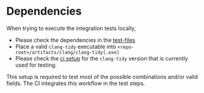 
# Dependencies

When trying to execute the integration tests locally,

* Please check the dependencies in the [test-files](../test-files/readme.md)
* Place a valid `clang-tidy` executable into `<repo-root>/artifacts/clang/clang-tidy[.exe]`
* Please check the [ci setup](../.github/setup/) for the `clang-tidy` version that is currently used for testing.

This setup is required to test most of the possible combinations and/or valid fields. The CI integrates this workflow in the test steps.
